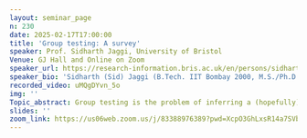 ```yaml
---
layout: seminar_page
n: 230
date: 2025-02-17T17:00:00
title: 'Group testing: A survey'
speaker: Prof. Sidharth Jaggi, University of Bristol
Venue: GJ Hall and Online on Zoom
speaker_url: https://research-information.bris.ac.uk/en/persons/sidharth-sid-jaggi
speaker_bio: 'Sidharth (Sid) Jaggi (B.Tech. IIT Bombay 2000, M.S./Ph.D. CalTech 2006, all in electrical engineering, post-doctoral associate MIT 2006). He joined The Chinese University of Hong Kong in 2007, and the School of Mathematics at the University of Bristol in 2020, where he is currently a Professor of Information and Coding Theory. His research group (somewhat unwillingly) calls itself the CAN-DO-IT Team (Codes, Algorithms, Networks: Design and Optimization for Information Theory). Topics he has worked in include sparse recovery/group-testing, covert communication, network coding, and adversarial channels.'
recorded_video: uMQgDYvn_5o
img: ''
Topic_abstract: Group testing is the problem of inferring a (hopefully) small subset of items/individuals of interest from a large populations via pooled/group tests — test outcomes are positive if and only if the pool being tested contains at least one item/individual of interest. Canonical examples include identifying diseased individuals in a population, item identification in RFID systems, identification of defective products in industrial systems, and streaming algorithms. The theory and algorithms also offer insights into more general non-linear sparse inverse problems. In this talk I'll survey some classical fundamental bounds and algorithms for a variety of models, and present some recent results.
slides: ''
zoom_link: https://us06web.zoom.us/j/83388976389?pwd=XcpO3GhLxsR14a7SVbPx33HQQa1jbt.1
---
```


